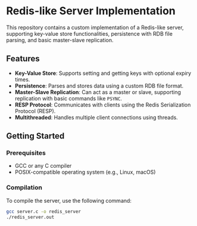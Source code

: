 # Redis-like Server Implementation

This repository contains a custom implementation of a Redis-like server, supporting key-value store functionalities, persistence with RDB file parsing, and basic master-slave replication.

## Features

- **Key-Value Store**: Supports setting and getting keys with optional expiry times.
- **Persistence**: Parses and stores data using a custom RDB file format.
- **Master-Slave Replication**: Can act as a master or slave, supporting replication with basic commands like `PSYNC`.
- **RESP Protocol**: Communicates with clients using the Redis Serialization Protocol (RESP).
- **Multithreaded**: Handles multiple client connections using threads.

## Getting Started

### Prerequisites

- GCC or any C compiler
- POSIX-compatible operating system (e.g., Linux, macOS)

### Compilation

To compile the server, use the following command:

```bash
gcc server.c -o redis_server
./redis_server.out
